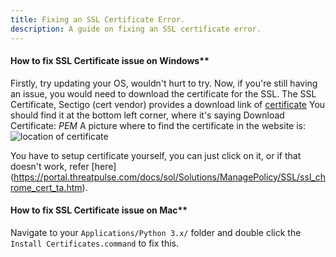 ```yaml
---
title: Fixing an SSL Certificate Error.
description: A guide on fixing an SSL certificate error.
---
```

#### How to fix SSL Certificate issue on Windows**

Firstly, try updating your OS, wouldn't hurt to try.
Now, if you're still having an issue, you would need to download the certificate for the SSL.
The SSL Certificate, Sectigo (cert vendor) provides a download link of [certificate](https://crt.sh/?id=2835394)
You should find it at the bottom left corner, where it's saying Download Certificate: *PEM*
A picture where to find the certificate in the website is:
![location of certificate](https://media.discordapp.net/attachments/336642776609456130/776070065694048276/s6ONfwUye1.png)

You have to setup certificate yourself, you can just click on it, or if that doesn't work, refer [here]
(https://portal.threatpulse.com/docs/sol/Solutions/ManagePolicy/SSL/ssl_chrome_cert_ta.htm).

#### How to fix SSL Certificate issue on Mac**

Navigate to your `Applications/Python 3.x/` folder and double click the `Install Certificates.command` to fix this.
